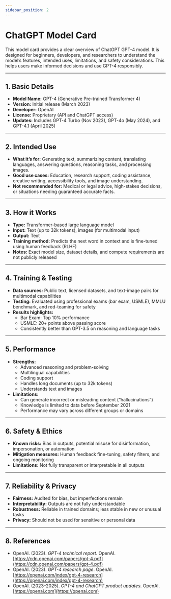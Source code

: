 ```yaml
---
sidebar_position: 2
---
```


# ChatGPT Model Card

This model card provides a clear overview of ChatGPT GPT-4 model. It is designed for beginners, developers, and researchers to understand the model’s features, intended uses, limitations, and safety considerations. This helps users make informed decisions and use GPT-4 responsibly.  

---

## 1. Basic Details

- **Model Name:** GPT-4 (Generative Pre-trained Transformer 4)  
- **Version:** Initial release (March 2023)  
- **Developer:** OpenAI  
- **License:** Proprietary (API and ChatGPT access)  
- **Updates:** Includes GPT-4 Turbo (Nov 2023), GPT-4o (May 2024), and GPT-4.1 (April 2025)  

---

## 2. Intended Use

- **What it’s for:** Generating text, summarizing content, translating languages, answering questions, reasoning tasks, and processing images.  
- **Good use cases:** Education, research support, coding assistance, creative writing, accessibility tools, and image understanding.  
- **Not recommended for:** Medical or legal advice, high-stakes decisions, or situations needing guaranteed accurate facts.  

---

## 3. How it Works

- **Type:** Transformer-based large language model  
- **Input:** Text (up to 32k tokens), images (for multimodal input)  
- **Output:** Text  
- **Training method:** Predicts the next word in context and is fine-tuned using human feedback (RLHF)  
- **Notes:** Exact model size, dataset details, and compute requirements are not publicly released  

---

## 4. Training & Testing

- **Data sources:** Public text, licensed datasets, and text-image pairs for multimodal capabilities  
- **Testing:** Evaluated using professional exams (bar exam, USMLE), MMLU benchmark, and red-teaming for safety  
- **Results highlights:**  
  - Bar Exam: Top 10% performance  
  - USMLE: 20+ points above passing score  
  - Consistently better than GPT-3.5 on reasoning and language tasks  

---

## 5. Performance

- **Strengths:**  
  - Advanced reasoning and problem-solving  
  - Multilingual capabilities  
  - Coding support  
  - Handles long documents (up to 32k tokens)  
  - Understands text and images  
- **Limitations:**  
  - Can generate incorrect or misleading content (“hallucinations”)  
  - Knowledge is limited to data before September 2021  
  - Performance may vary across different groups or domains  

---

## 6. Safety & Ethics

- **Known risks:** Bias in outputs, potential misuse for disinformation, impersonation, or automation  
- **Mitigation measures:** Human feedback fine-tuning, safety filters, and ongoing monitoring  
- **Limitations:** Not fully transparent or interpretable in all outputs  

---

## 7. Reliability & Privacy

- **Fairness:** Audited for bias, but imperfections remain  
- **Interpretability:** Outputs are not fully understandable  
- **Robustness:** Reliable in trained domains; less stable in new or unusual tasks  
- **Privacy:** Should not be used for sensitive or personal data  

---

## 8. References

- OpenAI. (2023). *GPT-4 technical report*. OpenAI. [https://cdn.openai.com/papers/gpt-4.pdf](https://cdn.openai.com/papers/gpt-4.pdf)  
- OpenAI. (2023). *GPT-4 research page*. OpenAI. [https://openai.com/index/gpt-4-research](https://openai.com/index/gpt-4-research)  
- OpenAI. (2023–2025). *GPT-4 and ChatGPT product updates*. OpenAI. [https://openai.com](https://openai.com)  
